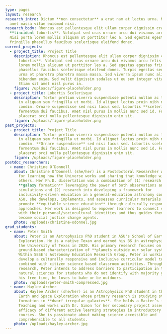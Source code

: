 ```yaml
---
type: pages
layout: research
research_intro: Dictum **non consectetur** a erat nam at lectus urna. Mauris sit
  amet massa vitae euismod nisi.
research_body: Rhoncus est pellentesque elit ullam corper dignissim cras
  **tincidunt lobortis**. Volutpat sed cras ornare arcu dui vivamus arcu felis.
  Nisi porta lorem mollis aliquam ut porttitor leo a. Sed egestas egestas
  fringilla phasellus faucibus scelerisque eleifend donec.
current_projects:
  - project_title: Project Title
    description: Rhoncus est pellentesque elit ullam corper dignissim cras **tincidunt
      lobortis**. Volutpat sed cras ornare arcu dui vivamus arcu felis. Nisi porta
      lorem mollis aliquam ut porttitor leo a. Sed egestas egestas fringilla
      phasellus faucibus scelerisque eleifend donec. Turpis egestas sed tempus
      urna et pharetra pharetra massa massa. Sed viverra ipsum nunc aliquet
      bibendum enim. Sed velit dignissim sodales ut eu sem integer vitae justo.
      Etiam sit amet nisl purus in.
    figure: /uploads/figure-placeholder.png
  - project_title: Lobortis Scelerisque
    description: Tortor pretium viverra suspendisse potenti nullam ac tortor. Mauris
      in aliquam sem fringilla ut morbi. Id aliquet lectus proin nibh nisl
      condim. Ornare suspendisse sed nisi lacus sed. Lobortis **scelerisque**
      fermentum dui faucibus. Amet nisl purus in mollis nunc sed id. Fusce ut
      placerat orci nulla pellentesque dignissim enim sit.
    figure: /uploads/figure-placeholder.png
past_projects:
  - project_title: Project Title
    description: Tortor pretium viverra suspendisse potenti nullam ac tortor. Mauris
      in aliquam sem fringilla ut morbi. Id aliquet lectus proin nibh nisl
      condim. **Ornare suspendisse** sed nisi lacus sed. Lobortis scelerisque
      fermentum dui faucibus. Amet nisl purus in mollis nunc sed id. Fusce ut
      placerat orci nulla pellentesque dignissim enim sit.
    figure: /uploads/figure-placeholder.png
postdoc_researchers:
  - name: Christine O’Donnell
    about: Christine O’Donnell (she/her) is a Postdoctoral Researcher with a passion
      for learning how the Universe works and sharing that knowledge with
      others. Her Ph.D. dissertation was a combination of (1) research into
      **galaxy formation** leveraging the power of both observations and
      simulations and (2) research into developing a framework for
      inclusivity-driven education in a general-education astronomy course. At
      ASU, she develops, implements, and assesses curricular materials that
      promote **equitable science education** through culturally responsive
      approaches. Her work is designed to empower learners to connect science
      with their personal/sociocultural identities and thus guides them to
      become social justice change agents.
    photo: /uploads/christine-odonnel.jpg
grad_students:
  - name: Peter Smith
    about: Peter is an Astrophysics PhD student in ASU's School of Earth and Space
      Exploration. He is a native Texan and earned his BS in astrophysics from
      the University of Texas in 2020. His primary research focuses on
      ground-based characterization of **planets outside our solar system**.
      Within SESE's Astronomy Education Research Group, Peter is working to
      develop a culturally responsive and inclusive curricular model to be
      combined with citizen science based classroom activities. Through his
      research, Peter intends to address barriers to participation in the
      natural sciences for students who do not identify with majority groups. In
      his free time, he loves to bake or be outdoors.
    photo: /uploads/peter-smith-compressed.jpg
  - name: Haylee Archer
    about: Haylee Archer (she/her) is an Astrophysics PhD student in the School of
      Earth and Space Exploration whose primary research is studying star
      formation in **dwarf irregular galaxies**. She holds a Master’s in Science
      Teaching and works with Dr. Simon for her secondary project assessing the
      efficacy of different active learning strategies in introductory astronomy
      courses. She is passionate about making science accessible and
      comprehensible to all students.
    photo: /uploads/hayley-archer.jpg
---
```

